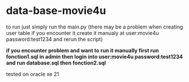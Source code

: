 # data-base-movie4u

to run just simply run the main.py 
(there may be a problem when creating user table if you encounter it create it manualy at user:movie4u password:test1234 and rerun the script)


**if you encounter problem and want to run it manually first run fonction1.sql in admin then login into user:movie4u password:test1234 and run database.sql then fonction2.sql**


tested on oracle xe 21
